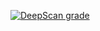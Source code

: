 [![DeepScan grade](https://deepscan.io/api/teams/10972/projects/26791/branches/854629/badge/grade.svg)](https://deepscan.io/dashboard#view=project&tid=10972&pid=26791&bid=854629)